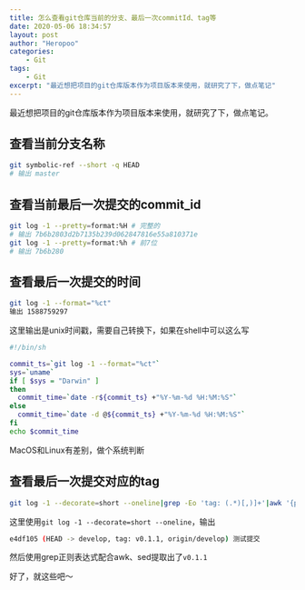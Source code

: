 ```yaml
---
title: 怎么查看git仓库当前的分支、最后一次commitId、tag等
date: 2020-05-06 18:34:57
layout: post
author: "Heropoo"
categories: 
    - Git
tags:
    - Git
excerpt: "最近想把项目的git仓库版本作为项目版本来使用，就研究了下，做点笔记"
---
```


最近想把项目的git仓库版本作为项目版本来使用，就研究了下，做点笔记。

## 查看当前分支名称
```sh
git symbolic-ref --short -q HEAD
# 输出 master
```

## 查看当前最后一次提交的commit_id
```sh
git log -1 --pretty=format:%H # 完整的
# 输出 7b6b2803d2b7135b239d062847816e55a810371e
git log -1 --pretty=format:%h # 前7位
# 输出 7b6b280
```

## 查看最后一次提交的时间
```sh
git log -1 --format="%ct"
输出 1588759297
```

这里输出是unix时间戳，需要自己转换下，如果在shell中可以这么写
```sh
#!/bin/sh

commit_ts=`git log -1 --format="%ct"`
sys=`uname`
if [ $sys = "Darwin" ] 
then
  commit_time=`date -r${commit_ts} +"%Y-%m-%d %H:%M:%S"`
else
  commit_time=`date -d @${commit_ts} +"%Y-%m-%d %H:%M:%S"`
fi
echo $commit_time
```

MacOS和Linux有差别，做个系统判断

## 查看最后一次提交对应的tag
```sh
git log -1 --decorate=short --oneline|grep -Eo 'tag: (.*)[,)]+'|awk '{print $2}'|sed 's/)//g'|sed 's/,//g'
```

这里使用`git log -1 --decorate=short --oneline`，输出
```sh
e4df105 (HEAD -> develop, tag: v0.1.1, origin/develop) 测试提交
```

然后使用grep正则表达式配合awk、sed提取出了`v0.1.1`

好了，就这些吧～
